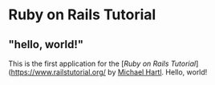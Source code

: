 # Ruby on Rails Tutorial  

## "hello, world!"  

This is the first application for the
[*Ruby on Rails Tutorial*](https://www.railstutorial.org/
by [Michael Hartl](https://www.michaelhartl.com/). Hello, world!
